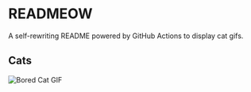 # READMEOW

A self-rewriting README powered by GitHub Actions to display cat gifs.

## Cats

![Bored Cat GIF](https://media4.giphy.com/media/v1.Y2lkPTlhY2QwMmRhdzl4cTJkNHJ0ZGs3ZWpqY2ZwMGs4eXVhbG52NmdkNDg0MmpkYnoxZCZlcD12MV9naWZzX3NlYXJjaCZjdD1n/mlvseq9yvZhba/200.gif)
